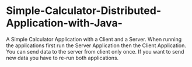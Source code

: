 # Simple-Calculator-Distributed-Application-with-Java-
A Simple Calculator Application with a Client and a Server.
When running the applications first run the Server Application then the Client Application.
You can send data to the server from client only once.
If you want to send new data you have to re-run both applications.
